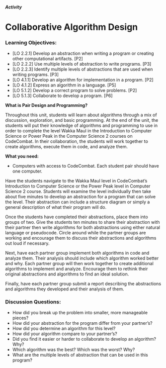 ##### Activity 
# Collaborative Algorithm Design

### Learning Objectives:
- [LO 2.2.1] Develop an abstraction when writing a program or creating other computational artifacts. [P2]
- [LO 2.2.2] Use multiple levels of abstraction to write programs. [P3]
- [LO 2.2.3] Identify multiple levels of abstractions that are used when writing programs. [P3]
- [LO 4.1.1] Develop an algorithm for implementation in a program. [P2]
- [LO 4.1.2] Express an algorithm in a language. [P5]
- [LO 5.1.2] Develop a correct program to solve problems. [P2]
- [LO 5.1.3] Collaborate to develop a program. [P6]

**What is Pair Design and Programming?**

Throughout this unit, students will learn about algorithms through a mix of discussion, exploration, and basic programming. At the end of the unit, the students will put their knowledge of algorithms and programming to use in order to complete the level Wakka Maul in the Introduction to Computer Science or Power Peak in the Computer Science 2 courses on CodeCombat. In their collaboration, the students will work together to create algorithms, execute them in code, and analyze them.

**What you need:**
* Computers with access to CodeCombat. Each student pair should have one computer.

Have the students navigate to the Wakka Maul level in CodeCombat’s Introduction to Computer Science or the Power Peak level in Computer Science 2 course. Students will examine the level individually then take about five minutes to develop an abstraction for a program that can solve the level. Their abstraction can include a structure diagram or simply a general description of what their program will do.

Once the students have completed their abstractions, place them into groups of two. Give the students ten minutes to share their abstraction with their partner then write algorithms for both abstractions using either natural language or pseudocode. Circle around while the partner groups are working and encourage them to discuss their abstractions and algorithms out loud if necessary.

Next, have each partner group implement both algorithms in code and analyze them. Their analysis should include which algorithm worked better and why. Each partner group will then work together to create additional algorithms to implement and analyze. Encourage them to rethink their original abstractions and algorithms to find an ideal solution.

Finally, have each partner group submit a report describing the abstractions and algorithms they developed and their analysis of them.


### Discussion Questions:
- How did you break up the problem into smaller, more manageable pieces?
- How did your abstraction for the program differ from your partner’s?
- How did you determine an algorithm for this level?
- How did your algorithm compare to your partner’s?
- Did you find it easier or harder to collaborate to develop an algorithm? Why?
- Which algorithm was the best? Which was the worst? Why? 
- What are the multiple levels of abstraction that can be used in this program?
